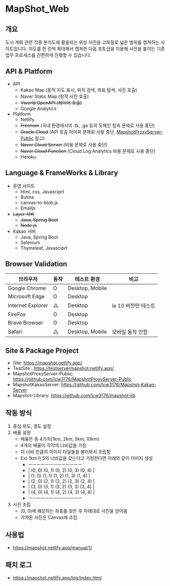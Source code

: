 # MapShot_Web
## __개요__
도시 계획 관련 각종 분석도에 활용되는 위성 사진을 고화질로 넓은 범위를 캡쳐하는 사이트입니다.
지도를 한 칸씩 확대해서 캡쳐한 다음 포토샵을 이용해 사진을 붙이는 기존 업무 프로세스를 간편하게 진행할 수 있습니다.  

## __API & Platform__
- API
    * Kakao Map (동적 지도 표시, 위치 검색, 좌표 탐색, 사진 호출)
    * Naver Static Map (정적 사진 호출)
    * ~~Vworld OpenAPI (레이어 호출)~~
    * Google Analytics
- Platform
    * Netlify
    * ~~Freenom~~ (국내 환경에서의 .tk, .ga 등의 도메인 접속 문제로 사용 중단)
    * ~~Oracle Cloud~~ (API 호출 아이피 문제로 사용 중단, [MapshotProxyServer-Public](https://github.com/lcw3176/MapshotProxyServer-Public) 참고)
    * ~~Naver Cloud Server~~ (비용 문제로 사용 중단)
    * ~~Naver Cloud Function~~ (Cloud Log Analytics 비용 문제로 사용 중단) 
    * Heroku


## __Language & FrameWorks & Library__
* 운영 사이트
    - html, css, Javasciprt
    - Bulma
    - canvas-to-blob.js
    - Emailjs
* ~~Layer 서버~~
    - ~~Java, Spring Boot~~
    - ~~Node.js~~
* Kakao 서버
    - Java, Spring Boot
    - Selenium
    - Thymeleaf, Javasciprt


## __Browser Validation__
|브라우저|동작|테스트 환경|비고|
|----|----|----|---|
|Google Chrome|O|Desktop, Mobile||
|Microsoft Edge|O|Desktop||
|Internet Explorer|△|Desktop|ie 10 버전만 테스트|
|FireFox|O|Desktop||
|Brave Browser|O|Desktop||
|Safari|△|Desktop, Mobile|모바일 동작 안함|


## __Site & Package Project__
* Site: https://mapshot.netlify.app/
* TestSite : https://testservermapshot.netlify.app/
* MapshotProxyServer-Public: https://github.com/lcw3176/MapshotProxyServer-Public
* MapshotKakaoServer: https://github.com/lcw3176/Mapshot-Kakao-Server
* Mapshot-Library: https://github.com/lcw3176/mapshot-lib

## __작동 방식__
1. 중심 위도, 경도 설정
2. 배율 설정
    -   배율은 총 4가지(1km, 2km, 5km, 10km)
    -   4개의 배율이 각각의 너비값을 가짐
    -   이 너비 만큼의 이미지 타일들을 불러와서 조립함
    -   Ex) 1km가 5의 너비값을 갖는다고 가정한다면 아래와 같이 이미지 생성
        -   ㅡㅡㅡㅡㅡㅡㅡㅡㅡㅡㅡㅡㅡ
        -   | (0, 0) (0, 1) (0, 2) (0, 3) (0, 4) | 
        -   | (1, 0) (1, 1) (1, 2) (1, 3) (1, 4) |
        -   | (2, 0) (2, 1) (2, 2) (2, 3) (2, 4) |
        -   | (3, 0) (3, 1) (3, 2) (3, 3) (3, 4) | 
        -   | (4, 0) (4, 1) (4, 2) (4, 3) (4, 4) |
        -   ㅡㅡㅡㅡㅡㅡㅡㅡㅡㅡㅡㅡㅡ
3. 사진 조립
    -   (0, 0)에 해당하는 좌표를 찾은 후 차례대로 사진을 얻어옴   
    -   가져온 사진은 Canvas에 조립

## __사용법__
- https://mapshot.netlify.app/manual/1/

## __패치 로그__
- https://mapshot.netlify.app/log/index.html